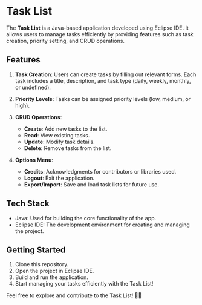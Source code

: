 # Task List

The **Task List** is a Java-based application developed using Eclipse IDE. It allows users to manage tasks efficiently by providing features such as task creation, priority setting, and CRUD operations.

## Features

1. **Task Creation**: Users can create tasks by filling out relevant forms. Each task includes a title, description, and task type (daily, weekly, monthly, or undefined).

2. **Priority Levels**: Tasks can be assigned priority levels (low, medium, or high).

3. **CRUD Operations**:
   - **Create**: Add new tasks to the list.
   - **Read**: View existing tasks.
   - **Update**: Modify task details.
   - **Delete**: Remove tasks from the list.

4. **Options Menu**:
   - **Credits**: Acknowledgments for contributors or libraries used.
   - **Logout**: Exit the application.
   - **Export/Import**: Save and load task lists for future use.

## Tech Stack

- Java: Used for building the core functionality of the app.
- Eclipse IDE: The development environment for creating and managing the project.

## Getting Started

1. Clone this repository.
2. Open the project in Eclipse IDE.
3. Build and run the application.
4. Start managing your tasks efficiently with the Task List!

Feel free to explore and contribute to the Task List! 📝✅
